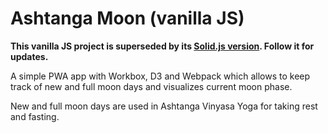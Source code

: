 # Ashtanga Moon (vanilla JS)

**This vanilla JS project is superseded by its [Solid.js version](https://github.com/kkomelin/ashtangamoon-solid). Follow it for updates.**

A simple PWA app with Workbox, D3 and Webpack which allows to keep track of new and full moon days and visualizes current moon phase.

New and full moon days are used in Ashtanga Vinyasa Yoga for taking rest and fasting.
